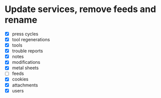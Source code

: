 # Update services, remove feeds and rename

- [x] press cycles
- [x] tool regenerations
- [x] tools
- [x] trouble reports
- [x] notes
- [x] modifications
- [x] metal sheets
- [ ] feeds
- [x] cookies
- [x] attachments
- [x] users
